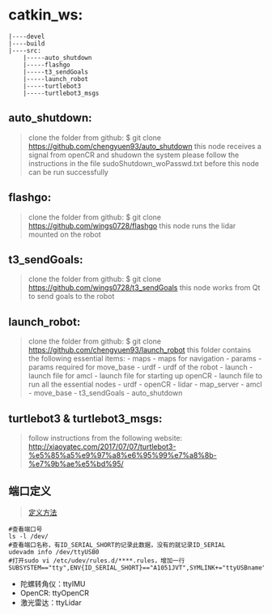 # catkin_ws:
	|----devel
	|----build
	|----src:
		|-----auto_shutdown
		|-----flashgo
		|-----t3_sendGoals
		|-----launch_robot
		|-----turtlebot3
		|-----turtlebot3_msgs


## auto_shutdown:
>	clone the folder from github:
>		$ git clone https://github.com/chengyuen93/auto_shutdown
>	this node receives a signal from openCR and shudown the system
>	please follow the instructions in the file sudoShutdown_woPasswd.txt before this node can be run successfully

## flashgo:
>	clone the folder from github:
>		$ git clone https://github.com/wings0728/flashgo
>	this node runs the lidar mounted on the robot

## t3_sendGoals:
>	clone the folder from github:
>		$ git clone https://github.com/wings0728/t3_sendGoals
>	this node works from Qt to send goals to the robot

## launch_robot:
>	clone the folder from github:
>		$ git clone https://github.com/chengyuen93/launch_robot
>	this folder contains the following essential items:
>		- maps 		- maps for navigation
>		- params 	- params required for move_base
>		- urdf		- urdf of the robot
>		- launch	- launch file for amcl
>				- launch file for starting up openCR
>				- launch file to run all the essential nodes
>					- urdf
>					- openCR
>					- lidar
>					- map_server
>					- amcl
>					- move_base
>					- t3_sendGoals
>					- auto_shutdown

## turtlebot3 & turtlebot3_msgs:
>	follow instructions from the following website: 
>		http://xiaoyatec.com/2017/07/07/turtlebot3-%e5%85%a5%e9%97%a8%e6%95%99%e7%a8%8b-%e7%9b%ae%e5%bd%95/


## 端口定义
> [定义方法](http://blog.163.com/zhang_hu_0728/blog/static/24688806720175111326630/)
```shell
#查看端口号
ls -l /dev/
#查看端口名称，有ID_SERIAL_SHORT的记录此数据，没有的就记录ID_SERIAL
udevadm info /dev/ttyUSB0
#打开sudo vi /etc/udev/rules.d/****.rules，增加一行
SUBSYSTEM=="tty",ENV{ID_SERIAL_SHORT}=="A1051JVT",SYMLINK+="ttyUSBname"
```
- 陀螺转角仪：ttyIMU
- OpenCR: ttyOpenCR
- 激光雷达：ttyLidar

